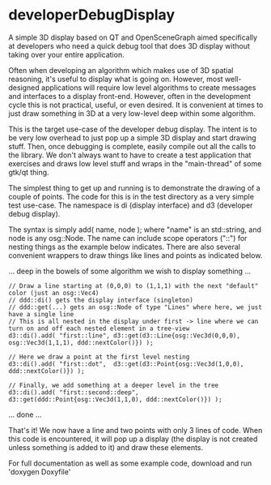 developerDebugDisplay
=====================

A simple 3D display based on QT and OpenSceneGraph aimed specifically at developers who need a quick debug tool that does 3D display without taking over your entire application.

Often when developing an algorithm which makes use of 3D spatial reasoning, it's useful to display what is going on. However, most well-designed applications will require low level algorithms to create messages and interfaces to a display front-end. However, often in the development cycle this is not practical, useful, or even desired. It is convenient at times to just draw something in 3D at a very low-level deep within some algorithm.

This is the target use-case of the developer debug display. The intent is to be very low overhead to just pop up a simple 3D display and start drawing stuff. Then, once debugging is complete, easily compile out all the calls to the library. We don't always want to have to create a test application that exercises and draws low level stuff and wraps in the "main-thread" of some gtk/qt thing.

The simplest thing to get up and running is to demonstrate the drawing of a couple of points. The code for this is in the test directory as a very simple test use-case. The namespace is di (display interface) and d3 (developer debug display).

The syntax is simply add( name, node ); where "name" is an std::string, and node is any osg::Node. The name can include scope operators ("::") for nesting things as the example below indicates. There are also several convenient wrappers to draw things like lines and points as indicated below.

... deep in the bowels of some algorithm we wish to display something ...

    // Draw a line starting at (0,0,0) to (1,1,1) with the next "default" color (just an osg::Vec4)
    // ddd::di() gets the display interface (singleton)
    // ddd::get(...) gets an osg::Node of type "Lines" where here, we just have a single line
    // This is all nested in the display under first -> line where we can turn on and off each nested element in a tree-view
    d3::di().add( "first::line", d3::get(d3::Line{osg::Vec3d(0,0,0), osg::Vec3d(1,1,1), ddd::nextColor()}) );

    // Here we draw a point at the first level nesting
    d3::di().add( "first::dot",  d3::get(d3::Point{osg::Vec3d(1,0,0), ddd::nextColor()}) );

    // Finally, we add something at a deeper level in the tree
    d3::di().add( "first::second::deep", d3::get(ddd::Point{osg::Vec3d(1,1,0), ddd::nextColor()}) );

... done ...

That's it! We now have a line and two points with only 3 lines of code. When this code is encountered, it will pop up a display (the display is not created unless something is added to it) and draw these elements.

For full documentation as well as some example code, download and run 'doxygen Doxyfile'
